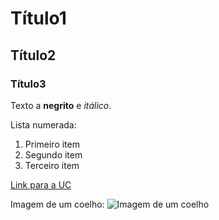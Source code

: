 # Título1

## Título2

### Título3

Texto a **negrito** e *itálico*.

Lista numerada:
1. Primeiro item
2. Segundo item
3. Terceiro item

[Link para a UC](http://www.uc.pt)

Imagem de um coelho:
![Imagem de um coelho](http://www.coellho.com)

